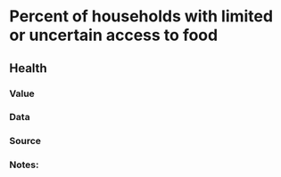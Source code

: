 # Percent of households with limited or uncertain access to food

## Health

### Value

### Data

### Source

### Notes: